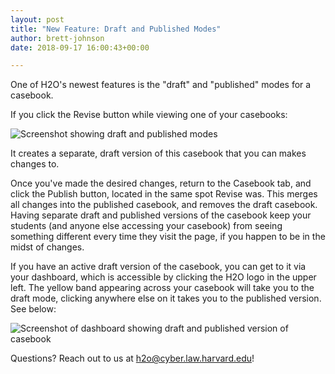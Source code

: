 ```yaml
---
layout: post
title: "New Feature: Draft and Published Modes"
author: brett-johnson
date: 2018-09-17 16:00:43+00:00

---
```


One of H2O's newest features is the "draft" and "published" modes for a casebook.

If you click the Revise button while viewing one of your casebooks:

![Screenshot showing draft and published modes](/assets/images/draft-published-modes.png)

It creates a separate, draft version of this casebook that you can makes changes to.

Once you've made the desired changes, return to the Casebook tab, and click the Publish button, located in the same spot Revise was. This merges all changes into the published casebook, and removes the draft casebook. Having separate draft and published versions of the casebook keep your students (and anyone else accessing your casebook) from seeing something different every time they visit the page, if you happen to be in the midst of changes.

If you have an active draft version of the casebook, you can get to it via your dashboard, which is accessible by clicking the H2O logo in the upper left. The yellow band appearing across your casebook will take you to the draft mode, clicking anywhere else on it takes you to the published version. See below:

![Screenshot of dashboard showing draft and published version of casebook](/assets/images/dashboard-draft-published-casebook.png)

Questions? Reach out to us at [h2o@cyber.law.harvard.edu](mailto:h2o@cyber.law.harvard.edu)!
